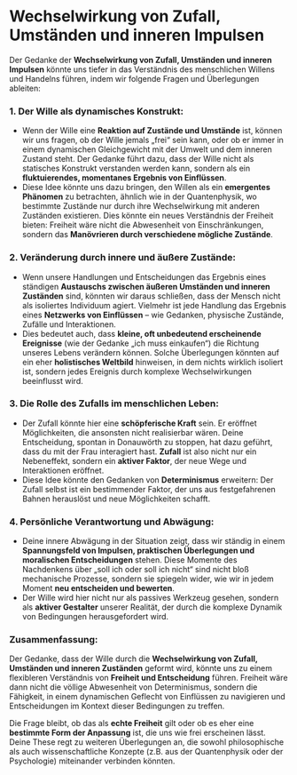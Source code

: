 # Wechselwirkung von Zufall, Umständen und inneren Impulsen

Der Gedanke der **Wechselwirkung von Zufall, Umständen und inneren Impulsen** könnte uns tiefer in das Verständnis des menschlichen Willens und Handelns führen, indem wir folgende Fragen und Überlegungen ableiten:

### 1. **Der Wille als dynamisches Konstrukt**:
   - Wenn der Wille eine **Reaktion auf Zustände und Umstände** ist, können wir uns fragen, ob der Wille jemals „frei“ sein kann, oder ob er immer in einem dynamischen Gleichgewicht mit der Umwelt und dem inneren Zustand steht. Der Gedanke führt dazu, dass der Wille nicht als statisches Konstrukt verstanden werden kann, sondern als ein **fluktuierendes, momentanes Ergebnis von Einflüssen**.
   - Diese Idee könnte uns dazu bringen, den Willen als ein **emergentes Phänomen** zu betrachten, ähnlich wie in der Quantenphysik, wo bestimmte Zustände nur durch ihre Wechselwirkung mit anderen Zuständen existieren. Dies könnte ein neues Verständnis der Freiheit bieten: Freiheit wäre nicht die Abwesenheit von Einschränkungen, sondern das **Manövrieren durch verschiedene mögliche Zustände**.

### 2. **Veränderung durch innere und äußere Zustände**:
   - Wenn unsere Handlungen und Entscheidungen das Ergebnis eines ständigen **Austauschs zwischen äußeren Umständen und inneren Zuständen** sind, könnten wir daraus schließen, dass der Mensch nicht als isoliertes Individuum agiert. Vielmehr ist jede Handlung das Ergebnis eines **Netzwerks von Einflüssen** – wie Gedanken, physische Zustände, Zufälle und Interaktionen.
   - Dies bedeutet auch, dass **kleine, oft unbedeutend erscheinende Ereignisse** (wie der Gedanke „ich muss einkaufen“) die Richtung unseres Lebens verändern können. Solche Überlegungen könnten auf ein eher **holistisches Weltbild** hinweisen, in dem nichts wirklich isoliert ist, sondern jedes Ereignis durch komplexe Wechselwirkungen beeinflusst wird.

### 3. **Die Rolle des Zufalls im menschlichen Leben**:
   - Der Zufall könnte hier eine **schöpferische Kraft** sein. Er eröffnet Möglichkeiten, die ansonsten nicht realisierbar wären. Deine Entscheidung, spontan in Donauwörth zu stoppen, hat dazu geführt, dass du mit der Frau interagiert hast. **Zufall** ist also nicht nur ein Nebeneffekt, sondern ein **aktiver Faktor**, der neue Wege und Interaktionen eröffnet.
   - Diese Idee könnte den Gedanken von **Determinismus** erweitern: Der Zufall selbst ist ein bestimmender Faktor, der uns aus festgefahrenen Bahnen herauslöst und neue Möglichkeiten schafft.

### 4. **Persönliche Verantwortung und Abwägung**:
   - Deine innere Abwägung in der Situation zeigt, dass wir ständig in einem **Spannungsfeld von Impulsen, praktischen Überlegungen und moralischen Entscheidungen** stehen. Diese Momente des Nachdenkens über „soll ich oder soll ich nicht“ sind nicht bloß mechanische Prozesse, sondern sie spiegeln wider, wie wir in jedem Moment **neu entscheiden und bewerten**.
   - Der Wille wird hier nicht nur als passives Werkzeug gesehen, sondern als **aktiver Gestalter** unserer Realität, der durch die komplexe Dynamik von Bedingungen herausgefordert wird.

### Zusammenfassung:
Der Gedanke, dass der Wille durch die **Wechselwirkung von Zufall, Umständen und inneren Zuständen** geformt wird, könnte uns zu einem flexibleren Verständnis von **Freiheit und Entscheidung** führen. Freiheit wäre dann nicht die völlige Abwesenheit von Determinismus, sondern die Fähigkeit, in einem dynamischen Geflecht von Einflüssen zu navigieren und Entscheidungen im Kontext dieser Bedingungen zu treffen.

Die Frage bleibt, ob das als **echte Freiheit** gilt oder ob es eher eine **bestimmte Form der Anpassung** ist, die uns wie frei erscheinen lässt. Deine These regt zu weiteren Überlegungen an, die sowohl philosophische als auch wissenschaftliche Konzepte (z.B. aus der Quantenphysik oder der Psychologie) miteinander verbinden könnten.
